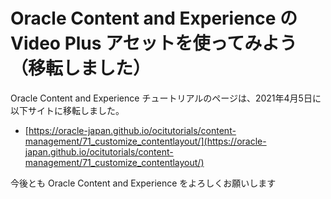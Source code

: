 # Oracle Content and Experience のVideo Plus アセットを使ってみよう（移転しました）

Oracle Content and Experience チュートリアルのページは、2021年4月5日に以下サイトに移転しました。


- [https://oracle-japan.github.io/ocitutorials/content-management/71_customize_contentlayout/](https://oracle-japan.github.io/ocitutorials/content-management/71_customize_contentlayout/)


今後とも Oracle Content and Experience をよろしくお願いします
